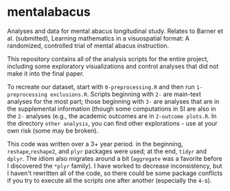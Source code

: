 mentalabacus
============

Analyses and data for mental abacus longitudinal study. Relates to Barner et al. (submitted), Learning mathematics in a visuospatial format: A randomized, controlled trial of mental abacus instruction.

This repository contains all of the analysis scripts for the entire project, including some exploratory visualizations and control analyses that did not make it into the final paper. 

To recreate our dataset, start with `0-preprocessing.R` and then run `1-preprocessing exclusions.R`. Scripts beginning with `2-` are main-text analyses for the most part; those beginning with `3-` are analyses that are in the supplemental information (though some computations in SI are also in the `2-` analyses (e.g., the academic outcomes are in `2-outcome plots.R`. In the directory `other analysis`, you can find other explorations - use at your own risk (some may be broken).

This code was written over a 3+ year period. in the beginning, `reshape`,`reshape2`, and `plyr` packages were used; at the end, `tidyr` and `dplyr`. The idiom also migrates around a bit (`aggregate` was a favorite before I discovered the `*plyr` family). I have worked to decrease inconsistency, but I haven't rewritten all of the code, so there could be some package conflicts if you try to execute all the scripts one after another (especially the `4-`s). 